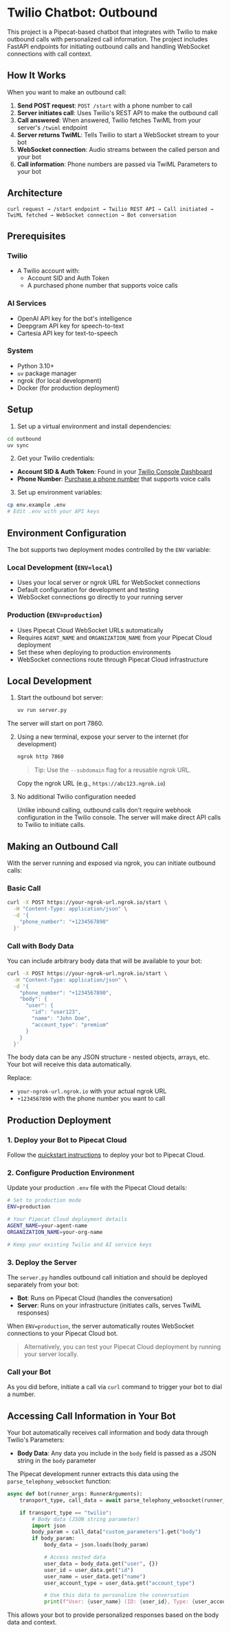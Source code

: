 # Twilio Chatbot: Outbound

This project is a Pipecat-based chatbot that integrates with Twilio to make outbound calls with personalized call information. The project includes FastAPI endpoints for initiating outbound calls and handling WebSocket connections with call context.

## How It Works

When you want to make an outbound call:

1. **Send POST request**: `POST /start` with a phone number to call
2. **Server initiates call**: Uses Twilio's REST API to make the outbound call
3. **Call answered**: When answered, Twilio fetches TwiML from your server's `/twiml` endpoint
4. **Server returns TwiML**: Tells Twilio to start a WebSocket stream to your bot
5. **WebSocket connection**: Audio streams between the called person and your bot
6. **Call information**: Phone numbers are passed via TwiML Parameters to your bot

## Architecture

```
curl request → /start endpoint → Twilio REST API → Call initiated →
TwiML fetched → WebSocket connection → Bot conversation
```

## Prerequisites

### Twilio

- A Twilio account with:
  - Account SID and Auth Token
  - A purchased phone number that supports voice calls

### AI Services

- OpenAI API key for the bot's intelligence
- Deepgram API key for speech-to-text
- Cartesia API key for text-to-speech

### System

- Python 3.10+
- `uv` package manager
- ngrok (for local development)
- Docker (for production deployment)

## Setup

1. Set up a virtual environment and install dependencies:

```bash
cd outbound
uv sync
```

2. Get your Twilio credentials:

- **Account SID & Auth Token**: Found in your [Twilio Console Dashboard](https://console.twilio.com/)
- **Phone Number**: [Purchase a phone number](https://console.twilio.com/us1/develop/phone-numbers/manage/search) that supports voice calls

3. Set up environment variables:

```bash
cp env.example .env
# Edit .env with your API keys
```

## Environment Configuration

The bot supports two deployment modes controlled by the `ENV` variable:

### Local Development (`ENV=local`)

- Uses your local server or ngrok URL for WebSocket connections
- Default configuration for development and testing
- WebSocket connections go directly to your running server

### Production (`ENV=production`)

- Uses Pipecat Cloud WebSocket URLs automatically
- Requires `AGENT_NAME` and `ORGANIZATION_NAME` from your Pipecat Cloud deployment
- Set these when deploying to production environments
- WebSocket connections route through Pipecat Cloud infrastructure

## Local Development

1. Start the outbound bot server:

   ```bash
   uv run server.py
   ```

The server will start on port 7860.

2. Using a new terminal, expose your server to the internet (for development)

   ```bash
   ngrok http 7860
   ```

   > Tip: Use the `--subdomain` flag for a reusable ngrok URL.

   Copy the ngrok URL (e.g., `https://abc123.ngrok.io`)

3. No additional Twilio configuration needed

   Unlike inbound calling, outbound calls don't require webhook configuration in the Twilio console. The server will make direct API calls to Twilio to initiate calls.

## Making an Outbound Call

With the server running and exposed via ngrok, you can initiate outbound calls:

### Basic Call

```bash
curl -X POST https://your-ngrok-url.ngrok.io/start \
  -H "Content-Type: application/json" \
  -d '{
    "phone_number": "+1234567890"
  }'
```

### Call with Body Data

You can include arbitrary body data that will be available to your bot:

```bash
curl -X POST https://your-ngrok-url.ngrok.io/start \
  -H "Content-Type: application/json" \
  -d '{
    "phone_number": "+1234567890",
    "body": {
      "user": {
        "id": "user123",
        "name": "John Doe",
        "account_type": "premium"
      }
    }
  }'
```

The body data can be any JSON structure - nested objects, arrays, etc. Your bot will receive this data automatically.

Replace:

- `your-ngrok-url.ngrok.io` with your actual ngrok URL
- `+1234567890` with the phone number you want to call

## Production Deployment

### 1. Deploy your Bot to Pipecat Cloud

Follow the [quickstart instructions](https://docs.pipecat.ai/getting-started/quickstart#step-2%3A-deploy-to-production) to deploy your bot to Pipecat Cloud.

### 2. Configure Production Environment

Update your production `.env` file with the Pipecat Cloud details:

```bash
# Set to production mode
ENV=production

# Your Pipecat Cloud deployment details
AGENT_NAME=your-agent-name
ORGANIZATION_NAME=your-org-name

# Keep your existing Twilio and AI service keys
```

### 3. Deploy the Server

The `server.py` handles outbound call initiation and should be deployed separately from your bot:

- **Bot**: Runs on Pipecat Cloud (handles the conversation)
- **Server**: Runs on your infrastructure (initiates calls, serves TwiML responses)

When `ENV=production`, the server automatically routes WebSocket connections to your Pipecat Cloud bot.

> Alternatively, you can test your Pipecat Cloud deployment by running your server locally.

### Call your Bot

As you did before, initiate a call via `curl` command to trigger your bot to dial a number.

## Accessing Call Information in Your Bot

Your bot automatically receives call information and body data through Twilio's Parameters:

- **Body Data**: Any data you include in the `body` field is passed as a JSON string in the `body` parameter

The Pipecat development runner extracts this data using the `parse_telephony_websocket` function:

```python
async def bot(runner_args: RunnerArguments):
    transport_type, call_data = await parse_telephony_websocket(runner_args.websocket)

    if transport_type == "twilio":
        # Body data (JSON string parameter)
        import json
        body_param = call_data["custom_parameters"].get("body")
        if body_param:
            body_data = json.loads(body_param)

            # Access nested data
            user_data = body_data.get("user", {})
            user_id = user_data.get("id")
            user_name = user_data.get("name")
            user_account_type = user_data.get("account_type")

            # Use this data to personalize the conversation
            print(f"User: {user_name} (ID: {user_id}, Type: {user_account_type})")
```

This allows your bot to provide personalized responses based on the body data and context.
